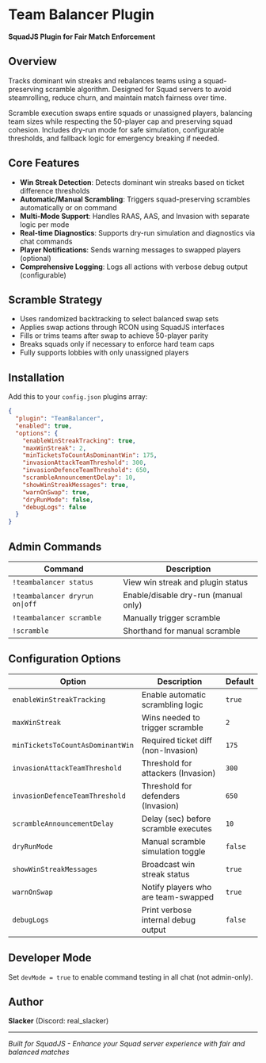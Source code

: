 # Team Balancer Plugin

**SquadJS Plugin for Fair Match Enforcement**

## Overview

Tracks dominant win streaks and rebalances teams using a squad-preserving scramble algorithm. Designed for Squad servers to avoid steamrolling, reduce churn, and maintain match fairness over time.

Scramble execution swaps entire squads or unassigned players, balancing team sizes while respecting the 50-player cap and preserving squad cohesion. Includes dry-run mode for safe simulation, configurable thresholds, and fallback logic for emergency breaking if needed.

## Core Features

- **Win Streak Detection**: Detects dominant win streaks based on ticket difference thresholds
- **Automatic/Manual Scrambling**: Triggers squad-preserving scrambles automatically or on command
- **Multi-Mode Support**: Handles RAAS, AAS, and Invasion with separate logic per mode
- **Real-time Diagnostics**: Supports dry-run simulation and diagnostics via chat commands
- **Player Notifications**: Sends warning messages to swapped players (optional)
- **Comprehensive Logging**: Logs all actions with verbose debug output (configurable)

## Scramble Strategy

- Uses randomized backtracking to select balanced swap sets
- Applies swap actions through RCON using SquadJS interfaces
- Fills or trims teams after swap to achieve 50-player parity
- Breaks squads only if necessary to enforce hard team caps
- Fully supports lobbies with only unassigned players

## Installation

Add this to your `config.json` plugins array:

```json
{
  "plugin": "TeamBalancer",
  "enabled": true,
  "options": {
    "enableWinStreakTracking": true,
    "maxWinStreak": 2,
    "minTicketsToCountAsDominantWin": 175,
    "invasionAttackTeamThreshold": 300,
    "invasionDefenceTeamThreshold": 650,
    "scrambleAnnouncementDelay": 10,
    "showWinStreakMessages": true,
    "warnOnSwap": true,
    "dryRunMode": false,
    "debugLogs": false
  }
}
```

## Admin Commands

| Command | Description |
|---------|-------------|
| `!teambalancer status` | View win streak and plugin status |
| `!teambalancer dryrun on\|off` | Enable/disable dry-run (manual only) |
| `!teambalancer scramble` | Manually trigger scramble |
| `!scramble` | Shorthand for manual scramble |

## Configuration Options

| Option | Description | Default |
|--------|-------------|---------|
| `enableWinStreakTracking` | Enable automatic scrambling logic | `true` |
| `maxWinStreak` | Wins needed to trigger scramble | `2` |
| `minTicketsToCountAsDominantWin` | Required ticket diff (non-Invasion) | `175` |
| `invasionAttackTeamThreshold` | Threshold for attackers (Invasion) | `300` |
| `invasionDefenceTeamThreshold` | Threshold for defenders (Invasion) | `650` |
| `scrambleAnnouncementDelay` | Delay (sec) before scramble executes | `10` |
| `dryRunMode` | Manual scramble simulation toggle | `false` |
| `showWinStreakMessages` | Broadcast win streak status | `true` |
| `warnOnSwap` | Notify players who are team-swapped | `true` |
| `debugLogs` | Print verbose internal debug output | `false` |

## Developer Mode

Set `devMode = true` to enable command testing in all chat (not admin-only).

## Author

**Slacker** (Discord: real_slacker)

---

*Built for SquadJS - Enhance your Squad server experience with fair and balanced matches*
